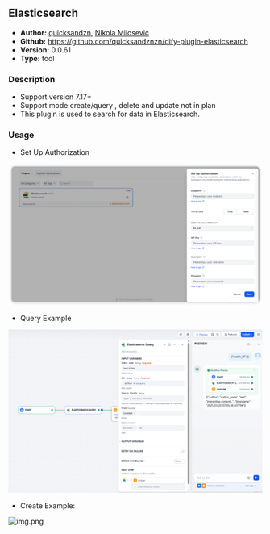 ## Elasticsearch

- **Author:** [quicksandzn](https://github.com/quicksandznzn), [Nikola Milosevic](https://github.com/nikolamilosevic86)
- **Github:** https://github.com/quicksandznzn/dify-plugin-elasticsearch
- **Version:** 0.0.61
- **Type:** tool

### Description
- Support version 7.17+
- Support mode create/query , delete and update not in plan
- This plugin is used to search for data in Elasticsearch.

### Usage

- Set Up Authorization

![img.png](_assets/img-5.png)

- Query Example

![img.png](_assets/img-2.png)

- Create Example:

![img.png](_assets/img-3.png)
